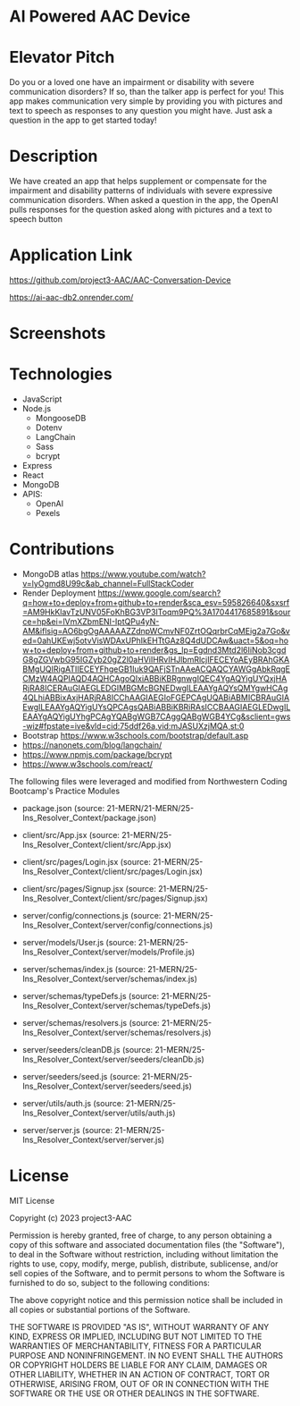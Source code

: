 # AI Powered AAC Device

# Elevator Pitch
 Do you or a loved one have an impairment or disability with severe communication disorders?
 If so, than the talker app is perfect for you! This app makes communication very simple
 by providing you with pictures and text to speech as responses to any question you might have. 
 Just ask a question in the app to get started today! 

# Description
We have created an app that helps supplement or compensate for the 
impairment and disability patterns of individuals with severe expressive communication disorders.
 When asked a question in the app, the OpenAI pulls responses for 
 the question asked along with pictures and a text to speech button 
# Application Link
https://github.com/project3-AAC/AAC-Conversation-Device

https://ai-aac-db2.onrender.com/

# Screenshots
# Technologies

- JavaScript
- Node.js
  - MongooseDB
  - Dotenv
  - LangChain
  - Sass
  - bcrypt
- Express
- React
- MongoDB
- APIS:
  - OpenAI
  - Pexels

# Contributions
- MongoDB atlas https://www.youtube.com/watch?v=lyOgmd8U99c&ab_channel=FullStackCoder
- Render Deployment https://www.google.com/search?q=how+to+deploy+from+github+to+render&sca_esv=595826640&sxsrf=AM9HkKlavTzUNV05FoKhBG3VP3IToqm9PQ%3A1704417685891&source=hp&ei=lVmXZbmENI-IptQPu4yN-AM&iflsig=AO6bgOgAAAAAZZdnpWCmvNF0ZrtOQqrbrCqMEig2a7Go&ved=0ahUKEwj5otvVisWDAxUPhIkEHTtGAz8Q4dUDCAw&uact=5&oq=how+to+deploy+from+github+to+render&gs_lp=Egdnd3Mtd2l6IiNob3cgdG8gZGVwbG95IGZyb20gZ2l0aHViIHRvIHJlbmRlcjIFECEYoAEyBRAhGKABMgUQIRigATIIECEYFhgeGB1Iuk9QAFjSTnAAeACQAQCYAWGgAbkRqgECMzW4AQPIAQD4AQHCAgoQIxiABBiKBRgnwgIQEC4YgAQYigUYQxjHARjRA8ICERAuGIAEGLEDGIMBGMcBGNEDwgILEAAYgAQYsQMYgwHCAg4QLhiABBixAxjHARjRA8ICChAAGIAEGIoFGEPCAgUQABiABMICBRAuGIAEwgILEAAYgAQYigUYsQPCAgsQABiABBiKBRiRAsICCBAAGIAEGLEDwgILEAAYgAQYigUYhgPCAgYQABgWGB7CAggQABgWGB4YCg&sclient=gws-wiz#fpstate=ive&vld=cid:75ddf26a,vid:mJASUXzjMQA,st:0
- Bootstrap https://www.w3schools.com/bootstrap/default.asp
- https://nanonets.com/blog/langchain/
- https://www.npmjs.com/package/bcrypt
- https://www.w3schools.com/react/

The following files were leveraged and modified from Northwestern Coding Bootcamp's Practice Modules

- package.json (source: 21-MERN/21-MERN/25-Ins_Resolver_Context/package.json)
- client/src/App.jsx (source: 21-MERN/25-Ins_Resolver_Context/client/src/App.jsx)
- client/src/pages/Login.jsx (source: 21-MERN/25-Ins_Resolver_Context/client/src/pages/Login.jsx)
- client/src/pages/Signup.jsx (source: 21-MERN/25-Ins_Resolver_Context/client/src/pages/Signup.jsx)

- server/config/connections.js (source: 21-MERN/25-Ins_Resolver_Context/server/config/connections.js)
- server/models/User.js (source: 21-MERN/25-Ins_Resolver_Context/server/models/Profile.js)
- server/schemas/index.js (source: 21-MERN/25-Ins_Resolver_Context/server/schemas/index.js)
- server/schemas/typeDefs.js (source: 21-MERN/25-Ins_Resolver_Context/server/schemas/typeDefs.js)
- server/schemas/resolvers.js (source: 21-MERN/25-Ins_Resolver_Context/server/schemas/resolvers.js)
- server/seeders/cleanDB.js (source: 21-MERN/25-Ins_Resolver_Context/server/seeders/cleanDb.js)
- server/seeders/seed.js (source: 21-MERN/25-Ins_Resolver_Context/server/seeders/seed.js)
- server/utils/auth.js (source: 21-MERN/25-Ins_Resolver_Context/server/utils/auth.js)
- server/server.js (source: 21-MERN/25-Ins_Resolver_Context/server/server.js)

# License

MIT License

Copyright (c) 2023 project3-AAC

Permission is hereby granted, free of charge, to any person obtaining a copy
of this software and associated documentation files (the "Software"), to deal
in the Software without restriction, including without limitation the rights
to use, copy, modify, merge, publish, distribute, sublicense, and/or sell
copies of the Software, and to permit persons to whom the Software is
furnished to do so, subject to the following conditions:

The above copyright notice and this permission notice shall be included in all
copies or substantial portions of the Software.

THE SOFTWARE IS PROVIDED "AS IS", WITHOUT WARRANTY OF ANY KIND, EXPRESS OR
IMPLIED, INCLUDING BUT NOT LIMITED TO THE WARRANTIES OF MERCHANTABILITY,
FITNESS FOR A PARTICULAR PURPOSE AND NONINFRINGEMENT. IN NO EVENT SHALL THE
AUTHORS OR COPYRIGHT HOLDERS BE LIABLE FOR ANY CLAIM, DAMAGES OR OTHER
LIABILITY, WHETHER IN AN ACTION OF CONTRACT, TORT OR OTHERWISE, ARISING FROM,
OUT OF OR IN CONNECTION WITH THE SOFTWARE OR THE USE OR OTHER DEALINGS IN THE
SOFTWARE.
